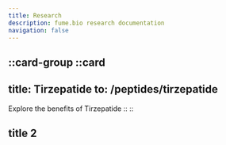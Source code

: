 ```yaml
---
title: Research
description: fume.bio research documentation
navigation: false
---
```


::card-group
  ::card
  ---
  title: Tirzepatide
  to: /peptides/tirzepatide
  ---
  Explore the benefits of Tirzepatide
  ::
::

## title 2
